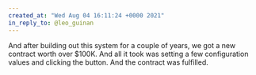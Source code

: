 ```yaml
---
created_at: "Wed Aug 04 16:11:24 +0000 2021"
in_reply_to: @leo_guinan
---
```


And after building out this system for a couple of years, we got a new contract worth over $100K. And all it took was setting a few configuration values and clicking the button. And the contract was fulfilled.